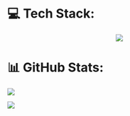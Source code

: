 # 💻 Tech Stack:
<p align="center">
  <a href="https://skillicons.dev">
    <img src="https://skillicons.dev/icons?i=cs,unity,blender" />
  </a>
</p>




# 📊 GitHub Stats:
![](https://github-readme-stats.vercel.app/api/top-langs/?username=Zenn000&theme=radical&hide_border=false&include_all_commits=false&count_private=false&layout=compact) 


![](https://github-readme-stats.vercel.app/api?username=Zenn000&theme=radical&hide_border=false&include_all_commits=false&count_private=false)<br/>
